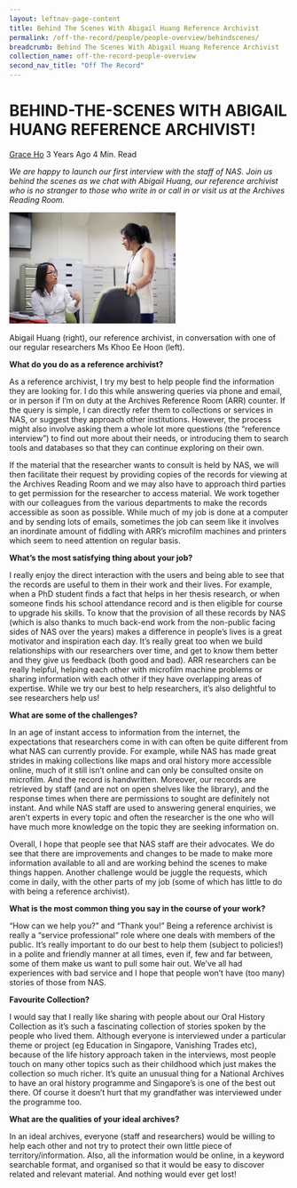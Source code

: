```yaml
---
layout: leftnav-page-content
title: Behind The Scenes With Abigail Huang Reference Archivist
permalink: /off-the-record/people/people-overview/behindscenes/
breadcrumb: Behind The Scenes With Abigail Huang Reference Archivist
collection_name: off-the-record-people-overview
second_nav_title: "Off The Record"
---
```


# BEHIND-THE-SCENES WITH ABIGAIL HUANG REFERENCE ARCHIVIST!

[Grace Ho](http://www.nas.gov.sg/blogs/offtherecord/author/nlshgs/)  3 Years Ago  4 Min. Read

*We are happy to launch our first interview with the staff of NAS. Join us behind the scenes as we chat with Abigail Huang, our reference archivist who is no stranger to those who write in or call in or visit us at the Archives Reading Room.*

<img src="/images/people/behindscenes.jpg" alt="Reference archivist in conversation with researcher" style="width:300px;" />

Abigail Huang (right), our reference archivist, in conversation with one of our regular researchers Ms Khoo Ee Hoon (left).

**What do you do as a reference archivist?**

As a reference archivist, I try my best to help people find the information they are looking for. I do this while answering queries via phone and email, or in person if I’m on duty at the Archives Reference Room (ARR) counter. If the query is simple, I can directly refer them to collections or services in NAS, or suggest they approach other institutions. However, the process might also involve asking them a whole lot more questions (the “reference interview”) to find out more about their needs, or introducing them to search tools and databases so that they can continue exploring on their own.

If the material that the researcher wants to consult is held by NAS, we will then facilitate their request by providing copies of the records for viewing at the Archives Reading Room and we may also have to approach third parties to get permission for the researcher to access material. We work together with our colleagues from the various departments to make the records accessible as soon as possible. While much of my job is done at a computer and by sending lots of emails, sometimes the job can seem like it involves an inordinate amount of fiddling with ARR’s microfilm machines and printers which seem to need attention on regular basis.

**What’s the most satisfying thing about your job?**

I really enjoy the direct interaction with the users and being able to see that the records are useful to them in their work and their lives. For example, when a PhD student finds a fact that helps in her thesis research, or when someone finds his school attendance record and is then eligible for course to upgrade his skills. To know that the provision of all these records by NAS (which is also thanks to much back-end work from the non-public facing sides of NAS over the years) makes a difference in people’s lives is a great motivator and inspiration each day. It’s really great too when we build relationships with our researchers over time, and get to know them better and they give us feedback (both good and bad). ARR researchers can be really helpful, helping each other with microfilm machine problems or sharing information with each other if they have overlapping areas of expertise. While we try our best to help researchers, it’s also delightful to see researchers help us!

**What are some of the challenges?**

In an age of instant access to information from the internet, the expectations that researchers come in with can often be quite different from what NAS can currently provide. For example, while NAS has made great strides in making collections like maps and oral history more accessible online, much of it still isn’t online and can only be consulted onsite on microfilm. And the record is handwritten. Moreover, our records are retrieved by staff (and are not on open shelves like the library), and the response times when there are permissions to sought are definitely not instant. And while NAS staff are used to answering general enquiries, we aren’t experts in every topic and often the researcher is the one who will have much more knowledge on the topic they are seeking information on.

Overall, I hope that people see that NAS staff are their advocates. We do see that there are improvements and changes to be made to make more information available to all and are working behind the scenes to make things happen. Another challenge would be juggle the requests, which come in daily, with the other parts of my job (some of which has little to do with being a reference archivist).

**What is the most common thing you say in the course of your work?**

“How can we help you?” and “Thank you!” Being a reference archivist is really a “service professional” role where one deals with members of the public. It’s really important to do our best to help them (subject to policies!) in a polite and friendly manner at all times, even if, few and far between, some of them make us want to pull some hair out. We’ve all had experiences with bad service and I hope that people won’t have (too many) stories of those from NAS.

**Favourite Collection?**

I would say that I really like sharing with people about our Oral History Collection as it’s such a fascinating collection of stories spoken by the people who lived them. Although everyone is interviewed under a particular theme or project (eg Education in Singapore, Vanishing Trades etc), because of the life history approach taken in the interviews, most people touch on many other topics such as their childhood which just makes the collection so much richer. It’s quite an unusual thing for a National Archives to have an oral history programme and Singapore’s is one of the best out there. Of course it doesn’t hurt that my grandfather was interviewed under the programme too.

**What are the qualities of your ideal archives?**

In an ideal archives, everyone (staff and researchers) would be willing to help each other and not try to protect their own little piece of territory/information. Also, all the information would be online, in a keyword searchable format, and organised so that it would be easy to discover related and relevant material. And nothing would ever get lost!